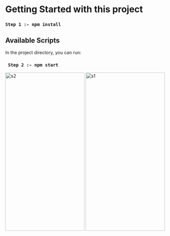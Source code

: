# Getting Started with this project

### `Step 1 :- npm install`

## Available Scripts

In the project directory, you can run:

### ` Step 2 :- npm start`



<a href="https://ibb.co/2NMNQFN"><img src="https://i.ibb.co/fvNv5Xv/s2.png" alt="s2" border="0" width="250" height="500"></a>
<a href="https://ibb.co/t4cwHcr"><img src="https://i.ibb.co/JK2Wc2J/s1.png" alt="s1" border="0"  width="250" height="500"></a>

